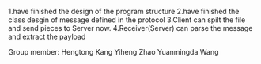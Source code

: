 1.have finished the design of the program structure
2.have finished the class desgin of message defined in the protocol
3.Client can spilt the file and send pieces to Server now.
4.Receiver(Server) can parse the message and extract the payload

Group member:
Hengtong Kang
Yiheng Zhao
Yuanmingda Wang